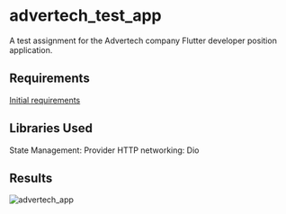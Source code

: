 # advertech_test_app

A test assignment for the Advertech company Flutter developer position application.

## Requirements

[Initial requirements](https://github.com/advertechai/mobile_dev_test_task)


## Libraries Used

State Management: Provider
HTTP networking: Dio

## Results 

![advertech_app](https://github.com/YehorAltShuler/advertech_test_app/assets/107608882/943f5b06-a406-4e24-baa4-de6d277091b6)


